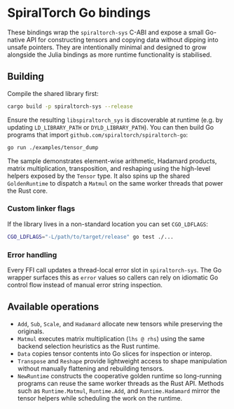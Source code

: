# SpiralTorch Go bindings

These bindings wrap the `spiraltorch-sys` C-ABI and expose a small Go-native
API for constructing tensors and copying data without dipping into unsafe
pointers. They are intentionally minimal and designed to grow alongside the
Julia bindings as more runtime functionality is stabilised.

## Building

Compile the shared library first:

```bash
cargo build -p spiraltorch-sys --release
```

Ensure the resulting `libspiraltorch_sys` is discoverable at runtime (e.g. by
updating `LD_LIBRARY_PATH` or `DYLD_LIBRARY_PATH`). You can then build Go
programs that import `github.com/spiraltorch/spiraltorch-go`:

```bash
go run ./examples/tensor_dump
```

The sample demonstrates element-wise arithmetic, Hadamard products, matrix
multiplication, transposition, and reshaping using the high-level helpers
exposed by the `Tensor` type. It also spins up the shared `GoldenRuntime` to
dispatch a `Matmul` on the same worker threads that power the Rust core.

### Custom linker flags

If the library lives in a non-standard location you can set `CGO_LDFLAGS`:

```bash
CGO_LDFLAGS="-L/path/to/target/release" go test ./...
```

### Error handling

Every FFI call updates a thread-local error slot in `spiraltorch-sys`. The Go
wrapper surfaces this as `error` values so callers can rely on idiomatic Go
control flow instead of manual error string inspection.

## Available operations

- `Add`, `Sub`, `Scale`, and `Hadamard` allocate new tensors while preserving the
  originals.
- `Matmul` executes matrix multiplication (`lhs @ rhs`) using the same backend
  selection heuristics as the Rust runtime.
- `Data` copies tensor contents into Go slices for inspection or interop.
- `Transpose` and `Reshape` provide lightweight access to shape manipulation
  without manually flattening and rebuilding tensors.
- `NewRuntime` constructs the cooperative golden runtime so long-running
  programs can reuse the same worker threads as the Rust API. Methods such as
  `Runtime.Matmul`, `Runtime.Add`, and `Runtime.Hadamard` mirror the tensor
  helpers while scheduling the work on the runtime.
